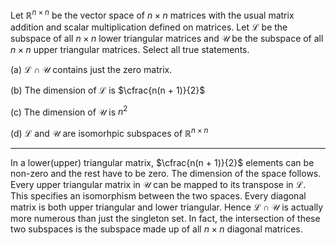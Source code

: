 Let $\mathbb{R}^{n \times n}$ be the vector space of $n \times n$ matrices with the usual matrix addition and scalar multiplication defined on matrices. Let $\mathcal{L}$ be the subspace of all $n \times n$ lower triangular matrices and $\mathcal{U}$ be the subspace of all $n \times n$ upper triangular matrices. Select all true statements.

(a) $\mathcal{L} \cap \mathcal{U}$ contains just the zero matrix.

(b) The dimension of $\mathcal{L}$ is $\cfrac{n(n + 1)}{2}$

(c) The dimension of $\mathcal{U}$ is $n^2$

(d) $\mathcal{L}$ and $\mathcal{U}$ are isomorhpic subspaces of $\mathbb{R}^{n \times n}$



<hr>



In a lower(upper) triangular matrix, $\cfrac{n(n + 1)}{2}$ elements can be non-zero and the rest have to be zero. The dimension of the space follows. Every upper triangular matrix in $\mathcal{U}$ can be mapped to its transpose in $\mathcal{L}$. This specifies an isomorphism between the two spaces. Every diagonal matrix is both upper triangular and lower triangular. Hence $\mathcal{L} \cap \mathcal{U}$ is actually more numerous than just the singleton set. In fact, the intersection of these two subspaces is the subspace made up of all $n \times n$ diagonal matrices.